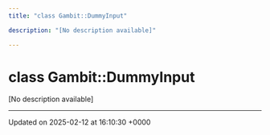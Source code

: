 ```yaml
---
title: "class Gambit::DummyInput"

description: "[No description available]"

---
```


# class Gambit::DummyInput



[No description available]

-------------------------------

Updated on 2025-02-12 at 16:10:30 +0000